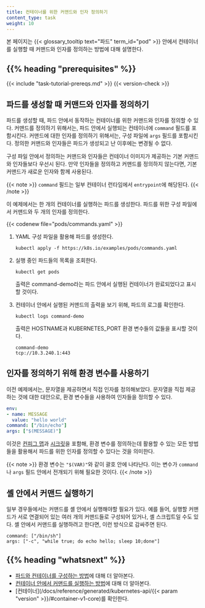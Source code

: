 ```yaml
---
title: 컨테이너를 위한 커맨드와 인자 정의하기
content_type: task
weight: 10
---
```


<!-- overview -->

본 페이지는 {{< glossary_tooltip text="파드" term_id="pod" >}} 안에서 컨테이너를 실행할
때 커맨드와 인자를 정의하는 방법에 대해 설명한다.




## {{% heading "prerequisites" %}}


{{< include "task-tutorial-prereqs.md" >}} {{< version-check >}}




<!-- steps -->

## 파드를 생성할 때 커맨드와 인자를 정의하기

파드를 생성할 때, 파드 안에서 동작하는 컨테이너를 위한 커맨드와 인자를
정의할 수 있다. 커맨드를 정의하기 위해서는, 파드 안에서 실행되는 컨테이너에
`command` 필드를 포함시킨다. 커맨드에 대한 인자를 정의하기 위해서는, 구성
파일에 `args` 필드를 포함시킨다. 정의한 커맨드와 인자들은 파드가 생성되고
난 이후에는 변경될 수 없다.

구성 파일 안에서 정의하는 커맨드와 인자들은 컨테이너 이미지가
제공하는 기본 커맨드와 인자들보다 우선시 된다. 만약 인자들을
정의하고 커맨드를 정의하지 않는다면, 기본 커맨드가 새로운 인자와
함께 사용된다.

{{< note >}}
`command` 필드는 일부 컨테이너 런타임에서 `entrypoint`에 해당된다.
{{< /note >}}

이 예제에서는 한 개의 컨테이너를 실행하는 파드를 생성한다. 파드를 위한 구성
파일에서 커맨드와 두 개의 인자를 정의한다.

{{< codenew file="pods/commands.yaml" >}}

1. YAML 구성 파일을 활용해 파드를 생성한다.

    ```shell
    kubectl apply -f https://k8s.io/examples/pods/commands.yaml
    ```

1. 실행 중인 파드들의 목록을 조회한다.

    ```shell
    kubectl get pods
    ```

    출력은 command-demo라는 파드 안에서 실행된 컨테이너가 완료되었다고 표시할
    것이다.

1. 컨테이너 안에서 실행된 커맨드의 출력을 보기 위해, 파드의 로그를
확인한다.

    ```shell
    kubectl logs command-demo
    ```

    출력은 HOSTNAME과 KUBERNETES_PORT 환경 변수들의 값들을 표시할
    것이다.

    ```
    command-demo
    tcp://10.3.240.1:443
    ```

## 인자를 정의하기 위해 환경 변수를 사용하기

이전 예제에서는, 문자열을 제공하면서 직접 인자를 정의해보았다.
문자열을 직접 제공하는 것에 대한 대안으로, 환경 변수들을 사용하여 인자들을
정의할 수 있다.

```yaml
env:
- name: MESSAGE
  value: "hello world"
command: ["/bin/echo"]
args: ["$(MESSAGE)"]
```

이것은 [컨피그 맵](/docs/tasks/configure-pod-container/configure-pod-configmap/)과
[시크릿](/ko/docs/concepts/configuration/secret/)을
포함해, 환경 변수를 정의하는데 활용할 수 있는 모든 방법들을 활용해서 파드를 위한 인자를
정의할
수 있다는 것을 의미한다.

{{< note >}}
환경 변수는 `"$(VAR)"`와 같이 괄호 안에 나타난다. 이는 변수가 `command`나 `args`
필드 안에서 전개되기 위해 필요한 것이다.
{{< /note >}}

## 셸 안에서 커맨드 실행하기

일부 경우들에서는 커맨드를 셸 안에서 실행해야할 필요가 있다. 예를 들어, 실행할 커맨드가
서로 연결되어 있는 여러 개의 커맨드들로 구성되어 있거나, 셸 스크립트일 수도 있다. 셸 안에서
커맨드를 실행하려고 한다면, 이런 방식으로 감싸주면 된다.

```shell
command: ["/bin/sh"]
args: ["-c", "while true; do echo hello; sleep 10;done"]
```

## {{% heading "whatsnext" %}}


* [파드와 컨테이너를 구성하는 방법](/ko/docs/tasks/)에 대해 더 알아본다.
* [컨테이너 안에서 커맨드를 실행하는 방법](/ko/docs/tasks/debug/debug-application/get-shell-running-container/)에 대해 더 알아본다.
* [컨테이너](/docs/reference/generated/kubernetes-api/{{< param "version" >}}/#container-v1-core)를 확인한다.
